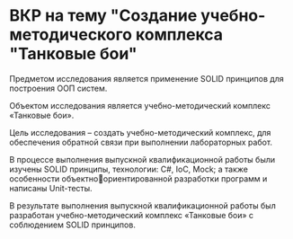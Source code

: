 # ВКР на тему "Создание учебно-методического комплекса "Танковые бои"

Предметом исследования является применение SOLID принципов для построения ООП систем.

Объектом исследования является учебно-методический комплекс «Танковые бои».

Цель исследования – создать учебно-методический комплекс, для обеспечения обратной связи при выполнении лабораторных работ.

В процессе выполнения выпускной квалификационной работы были изучены SOLID принципы, технологии: C#, IoC, Mock; а также особенности объектноориентированной разработки программ и написаны Unit-тесты.

В результате выполнения выпускной квалификационной работы был разработан учебно-методический комплекс «Танковые бои» с соблюдением SOLID принципов.
